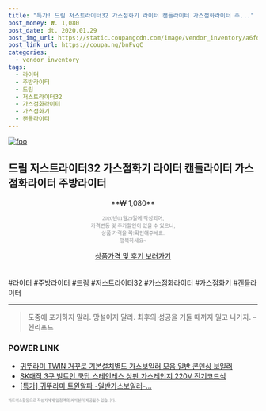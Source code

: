 ```yaml
--- 
title: "특가! 드림 저스트라이터32 가스점화기 라이터 캔들라이터 가스점화라이터 주..." 
post_money: ₩. 1,080 
post_date: dt. 2020.01.29 
post_img_url: https://static.coupangcdn.com/image/vendor_inventory/a6fd/fe3d04d31ee03aaaf58e57b8da840a8c48503c4fb90feae2961ac9022607.jpg 
post_link_url: https://coupa.ng/bnFvqC 
categories: 
  - vendor_inventory 
tags: 
  - 라이터 
  - 주방라이터 
  - 드림 
  - 저스트라이터32 
  - 가스점화라이터 
  - 가스점화기 
  - 캔들라이터 
--- 
```

[![foo](https://static.coupangcdn.com/image/vendor_inventory/a6fd/fe3d04d31ee03aaaf58e57b8da840a8c48503c4fb90feae2961ac9022607.jpg)](https://coupa.ng/bnFvqC) 

## 드림 저스트라이터32 가스점화기 라이터 캔들라이터 가스점화라이터 주방라이터 
<p style="text-align: center;">**₩ 1,080**</p> 
<p style="text-align: center;"><span style="color: #898c8f; font-family: Georgia,Times,serif; font-size: 0.75em;">2020년01월29일에 작성되어, <br>가격변동 및 추가할인이 있을 수 있으니,<br> 상품 가격을 꼭!확인해주세요.<br>행복하세요~</span> 
</p>	 
<div markdown="0" style="text-align: center;"><a href="https://coupa.ng/bnFvqC" class="btn btn--success">상품가격 및 후기 보러가기</a></div> 
<br><br> 
  #라이터 #주방라이터 #드림 #저스트라이터32 #가스점화라이터 #가스점화기 #캔들라이터 
<hr> 

> 도중에 포기하지 말라. 망설이지 말라. 최후의 성공을 거둘 때까지 밀고 나가자. – 헨리포드 


### POWER LINK

* <a href="https://blog.naver.com/fasyy4321/221787039552" target="_blank">귀뚜라미 TWIN 거꾸로 기본설치별도 가스보일러 모음 일반 콘덴싱 보일러</a>
* <a href="https://blog.naver.com/santokki14/221785868854" target="_blank">SK매직 3구 빌트인 쿡탑 스테인레스 상판 가스레인지 220V 전기코드식</a>
* <a href="https://blog.naver.com/sakai111/221786615939" target="_blank">[특가] 귀뚜라미 트윈알파 -일반가스보일러-...</a>

<span style="color: #898c8f; font-family: Georgia,Times,serif; font-size: 0.55em;">파트너스활동으로 작성자에게 일정액의 커미션이 제공될수 있습니다.</span> 
